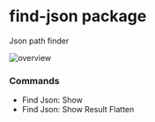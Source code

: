# find-json package

Json path finder

![overview](https://raw.githubusercontent.com/KunihikoKido/atom-find-json/master/screenshots/overview.gif)

### Commands

* Find Json: Show
* Find Json: Show Result Flatten
